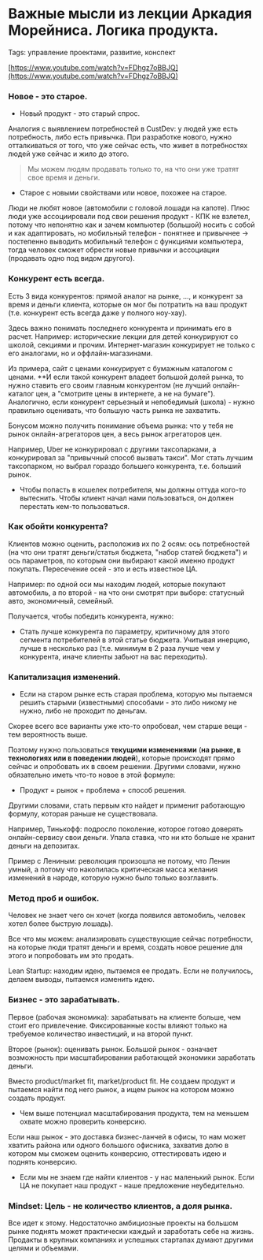 # Важные мысли из лекции Аркадия Морейниса. Логика продукта.
Tags: управление проектами, развитие, конспект

[https://www.youtube.com/watch?v=FDhgz7oBBJQ](https://www.youtube.com/watch?v=FDhgz7oBBJQ)


### Новое - это старое.

* Новый продукт - это старый спрос.

Аналогия с выявлением потребностей в CustDev: у людей уже есть потребность, либо есть привычка. При разработке нового, нужно отталкиваться от того, что уже сейчас есть, что живет в потребностях людей уже сейчас и жило до этого.

> Мы можем людям продавать только то, на что они уже тратят свое время и деньги.

* Старое с новыми свойствами или новое, похожее на старое.

Люди не любят новое (автомобили с головой лошади на капоте). Плюс люди уже ассоциировали под свои решения продукт - КПК не взлетел, потому что непонятно как и зачем компьютер (большой) носить с собой и как адаптировать, но мобильный телефон - понятнее и привычнее -> постепенно выводить мобильный телефон с функциями компьютера, тогда человек сможет обрести новые привычки и ассоциации (продавать одно под видом другого).


### Конкурент есть всегда.

Есть 3 вида конкурентов: прямой аналог на рынке, ..., и конкурент за время и деньги клиента, которые он мог бы потратить на ваш продукт (т.е. конкурент есть всегда даже у полного ноу-хау).

Здесь важно понимать последнего конкурента и принимать его в расчет. Например: исторические лекции для детей конкурируют со школой, секциями и прочим. Интернет-магазин конкурирует не только с его аналогами, но и оффлайн-магазинами.

Из примера, сайт с ценами конкурирует с бумажным каталогом с ценами. **И если такой конкурент владеет большой долей рынка, то нужно ставить его своим главным конкурентом (не лучший онлайн-каталог цен, а "смотрите цены в интернете, а не на бумаге"). Аналогично, если конкурент серьезный и непобедимый (школа) - нужно правильно оценивать, что большую часть рынка не захватить.

Бонусом можно получить понимание объема рынка: что у тебя не рынок онлайн-агрегаторов цен, а весь рынок агрегаторов цен.

Например, Uber не конкурировал с другими таксопарками, а конкурировал за "привычный способ вызвать такси". Мог стать лучшим таксопарком, но выбрал гораздо большего конкурента, т.е. больший рынок.

* Чтобы попасть в кошелек потребителя, мы должны оттуда кого-то вытеснить. Чтобы клиент начал нами пользоваться, он должен перестать кем-то пользоваться.

### Как обойти конкурента?

Клиентов можно оценить, расположив их по 2 осям: ось потребностей (на что они тратят деньги/статья бюджета, "набор статей бюджета") и ось параметров, по которым они выбирают какой именно продукт покупать. Пересечение осей - это и есть известное ЦА.

Например: по одной оси мы находим людей, которые покупают автомобиль, а по второй - на что они смотрят при выборе: статусный авто, экономичный, семейный.

Получается, чтобы победить конкурента, нужно:

* Стать лучше конкурента по параметру, критичному для этого сегмента потребителей в этой статье бюджета. Учитывая инерцию, лучше в несколько раз (т.е. минимум в 2 раза лучше чем у конкурента, иначе клиенты забьют на вас переходить).


### Капитализация изменений.

* Если на старом рынке есть старая проблема, которую мы пытаемся решить старыми (известными) способами - это либо никому не нужно, либо не проходит по деньгам.

Скорее всего все варианты уже кто-то опробовал, чем старше вещи - тем вероятность выше.

Поэтому нужно пользоваться **текущими изменениями** (**на рынке, в технологиях или в поведении людей**), которые происходят прямо сейчас и опробовать их в своем решении. Другими словами, нужно обязательно иметь что-то новое в этой формуле:

* Продукт = рынок + проблема + способ решения.

Другими словами, стать первым кто найдет и применит работающую формулу, которая раньше не существовала.

Например, Тинькофф: подросло поколение, которое готово доверять онлайн-сервису свои деньги. Упала ставка, что ни кто больше не хранит деньги на депозитах.

Пример с Лениным: революция произошла не потому, что Ленин умный, а потому что накопилась критическая масса желания изменений в народе, которую нужно было только возглавить.


### Метод проб и ошибок.

Человек не знает чего он хочет (когда появился автомобиль, человек хотел более быструю лошадь).

Все что мы можем: анализировать существующие сейчас потребности, на которые люди тратят деньги и время, создать новое решение для этого и попробовать им это продать.

Lean Startup: находим идею, пытаемся ее продать. Если не получилось, делаем выводы, пытаемся изменить идею.


### Бизнес - это зарабатывать.

Первое (рабочая экономика): зарабатывать на клиенте больше, чем стоит его привлечение. Фиксированные косты влияют только на требуемое количество инвестиций, и на второй пункт.

Второе (рынок): оценивать рынок. Большой рынок - означает возможность при масштабировании работающей экономики заработать деньги.

Вместо product/market fit, market/product fit. Не создаем продукт и пытаемся найти под него рынок, а ищем рынок на котором можно создать продукт.

* Чем выше потенциал масштабирования продукта, тем на меньшем охвате можно проверить конверсию.

Если наш рынок - это доставка бизнес-ланчей в офисы, то нам может хватить района или одного большого офисника, захватив долю в котором мы сможем оценить конверсию, оттестировать идею и поднять конверсию.

* Если мы не знаем где найти клиентов - у нас маленький рынок. Если ЦА не покупает наш продукт - наше предложение неубедительно.

### Mindset: Цель - не количество клиентов, а доля рынка.

Все идет к этому. Недостаточно амбициозные проекты на большом рынке поднять может практически каждый и заработать себе на жизнь. Продакты в крупных компаниях и успешных стартапах думают другими целями и объемами.